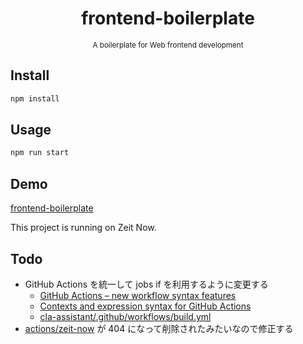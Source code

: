 <div align="center">
  <h1 align="center">frontend-boilerplate</h1>
  <sup align="center">A boilerplate for Web frontend development</sup>
</div>

## Install

```sh
npm install
```

## Usage

```sh
npm run start
```

## Demo

[frontend-boilerplate](https://febp.now.sh/)

This project is running on Zeit Now.

## Todo

- GitHub Actions を統一して jobs if を利用するように変更する
  - [GitHub Actions – new workflow syntax features](https://github.blog/changelog/2019-10-01-github-actions-new-workflow-syntax-features/)
  - [Contexts and expression syntax for GitHub Actions](https://help.github.com/en/articles/contexts-and-expression-syntax-for-github-actions)
  - [cla-assistant/.github/workflows/build.yml](https://github.com/cla-assistant/cla-assistant/blob/c6121e94b11bde06497b6526addb86537334f254/.github/workflows/build.yml)
- [actions/zeit-now](https://github.com/actions/zeit-now) が 404 になって削除されたみたいなので修正する
